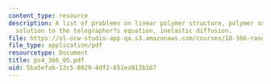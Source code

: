 ```yaml
---
content_type: resource
description: A list of problems on linear polymer structure, polymer surface adsorption,
  solution to the telegrapher?s equation, inelastic diffusion.
file: https://ol-ocw-studio-app-qa.s3.amazonaws.com/courses/18-366-random-walks-and-diffusion-fall-2006/5ba5efab12c580294df2651ea913b167_ps4_366_05.pdf
file_type: application/pdf
resourcetype: Document
title: ps4_366_05.pdf
uid: 5ba5efab-12c5-8029-4df2-651ea913b167
---
```

